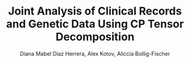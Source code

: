 ---
paperId: 10
author: Diana Mabel Diaz Herrera, Alex Kotov, Aliccia Bollig-Fischer
publicationauthor: Diaz Herrera, D. M. et al.
title: Joint Analysis of Clinical Records and Genetic Data Using CP Tensor Decomposition
pdf: --
poster: --
alt: --
type: Poster
topic: Machine Learning Applications
link: --
conference: neurips
year: 2018
tags: neurips-2018-nf
location: Montreal, Canada
---